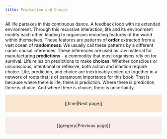 ```yaml
---
title: Prediction and Choice
---
```

All life partakes in this continuous dance. A feedback loop with its extended environment. Through this recursive interaction, life and its environment modify each other, leading to organisms encoding features of the world within themselves. These features are patterns of **order** extracted from a vast ocean of **randomness**. We usually call these patterns by a different name: causal inferences. These inferences are used as raw material for manufacturing **predictions** - a commodity that most organisms rely on for survival. Life relies on predictions to make **choices**. Whether conscious or unconscious, intentional or reflexive, both action and inaction require choice. Life, prediction, and choice are inextricably coiled up together in a network of roots that is of paramount importance for this book. That is because where there is life, there is prediction. Where there is prediction, there is choice. And where there is choice, there is uncertainty.

<p style="text-align: center; background-color: #fae6d1; padding: 20px">[[time|Next page]]</p>
<p style="text-align: center; background-color: #f9ecec; padding: 20px">[[gregory|Previous page]]</p>